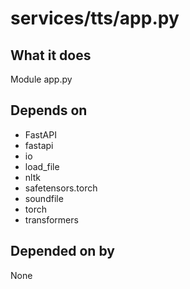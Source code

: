 # services/tts/app.py

## What it does
Module app.py

## Depends on
- FastAPI
- fastapi
- io
- load_file
- nltk
- safetensors.torch
- soundfile
- torch
- transformers

## Depended on by
None
